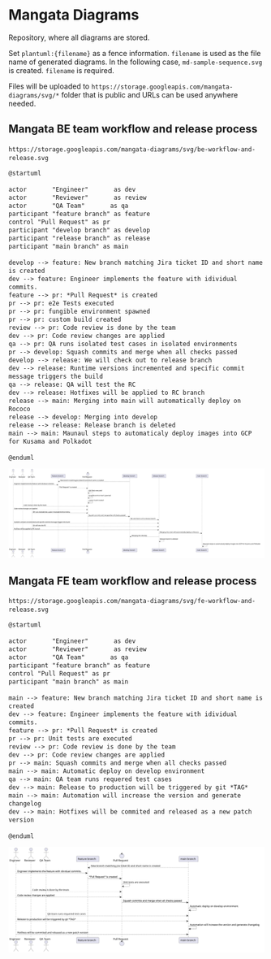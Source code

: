 # Mangata Diagrams
Repository, where all diagrams are stored.

Set `plantuml:{filename}` as a fence information. `filename` is used as the file name of generated diagrams. In the following case, `md-sample-sequence.svg` is created.
`filename` is required.

Files will be uploaded to `https://storage.googleapis.com/mangata-diagrams/svg/*` folder that is public and URLs can be used anywhere needed.

## Mangata BE team workflow and release process
`https://storage.googleapis.com/mangata-diagrams/svg/be-workflow-and-release.svg`
```plantuml:be-workflow-and-release
@startuml

actor       "Engineer"       as dev
actor       "Reviewer"       as review
actor       "QA Team"       as qa
participant "feature branch" as feature
control "Pull Request" as pr
participant "develop branch" as develop
participant "release branch" as release
participant "main branch" as main

develop --> feature: New branch matching Jira ticket ID and short name is created
dev --> feature: Engineer implements the feature with idividual commits.
feature --> pr: *Pull Request* is created
pr --> pr: e2e Tests executed
pr --> pr: fungible environment spawned
pr --> pr: custom build created
review --> pr: Code review is done by the team
dev --> pr: Code review changes are applied
qa --> pr: QA runs isolated test cases in isolated environments
pr --> develop: Squash commits and merge when all checks passed
develop --> release: We will check out to release branch
dev --> release: Runtime versions incremented and specific commit message triggers the build 
qa --> release: QA will test the RC
dev --> release: Hotfixes will be applied to RC branch
release --> main: Merging into main will automatically deploy on Rococo
release --> develop: Merging into develop
release --> release: Release branch is deleted
main --> main: Maunaul steps to automaticaly deploy images into GCP for Kusama and Polkadot

@enduml
```

![](./svg/be-workflow-and-release.svg)

## Mangata FE team workflow and release process
`https://storage.googleapis.com/mangata-diagrams/svg/fe-workflow-and-release.svg`
```plantuml:fe-workflow-and-release
@startuml

actor       "Engineer"       as dev
actor       "Reviewer"       as review
actor       "QA Team"       as qa
participant "feature branch" as feature
control "Pull Request" as pr
participant "main branch" as main

main --> feature: New branch matching Jira ticket ID and short name is created
dev --> feature: Engineer implements the feature with idividual commits.
feature --> pr: *Pull Request* is created
pr --> pr: Unit tests are executed
review --> pr: Code review is done by the team
dev --> pr: Code review changes are applied
pr --> main: Squash commits and merge when all checks passed
main --> main: Automatic deploy on develop environment
qa --> main: QA team runs requered test cases
dev --> main: Release to production will be triggered by git *TAG*
main --> main: Automation will increase the version and generate changelog
dev --> main: Hotfixes will be commited and released as a new patch version

@enduml
```

![](./svg/fe-workflow-and-release.svg)